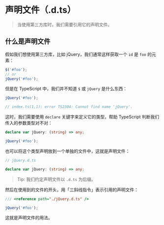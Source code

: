 # 声明文件（.d.ts）

> 当使用第三方库时，我们需要引用它的声明文件。

## 什么是声明文件

假如我们想使用第三方库，比如 jQuery，我们通常这样获取一个 `id` 是 `foo` 的元素：

```js
$('#foo');
// or
jQuery('#foo');
```

但是在 TypeScript 中，我们并不知道 `$` 或 `jQuery` 是什么东西：

```ts
jQuery('#foo');

// index.ts(1,1): error TS2304: Cannot find name 'jQuery'.
```

这时，我们需要使用 `declare` 关键字来定义它的类型，帮助 TypeScript 判断我们传入的参数类型对不对：

```ts
declare var jQuery: (string) => any;

jQuery('#foo');
```

也可以将这个类型声明放到一个单独的文件中，这就是声明文件：

```ts
// jQuery.d.ts

declare var jQuery: (string) => any;
```

> Tip: 我们约定声明文件以 `.d.ts` 为后缀。

然后在使用到的文件的开头，用「三斜线指令」表示引用的声明文件：

```ts
/// <reference path="./jQuery.d.ts" />

jQuery('#foo');
```

这就是声明文件的用法。
